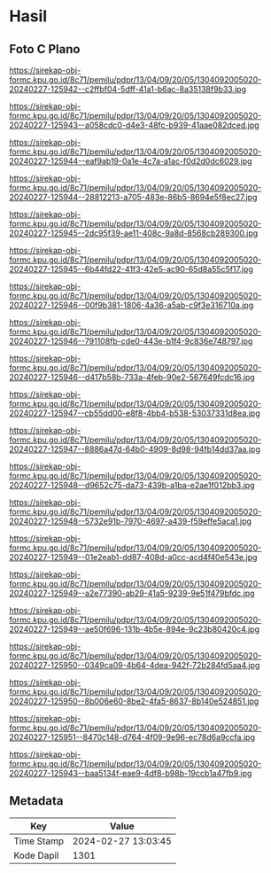 # Hasil

## Foto C Plano

https://sirekap-obj-formc.kpu.go.id/8c71/pemilu/pdpr/13/04/09/20/05/1304092005020-20240227-125942--c2ffbf04-5dff-41a1-b6ac-8a35138f9b33.jpg

https://sirekap-obj-formc.kpu.go.id/8c71/pemilu/pdpr/13/04/09/20/05/1304092005020-20240227-125943--a058cdc0-d4e3-48fc-b939-41aae082dced.jpg

https://sirekap-obj-formc.kpu.go.id/8c71/pemilu/pdpr/13/04/09/20/05/1304092005020-20240227-125944--eaf9ab19-0a1e-4c7a-a1ac-f0d2d0dc6029.jpg

https://sirekap-obj-formc.kpu.go.id/8c71/pemilu/pdpr/13/04/09/20/05/1304092005020-20240227-125944--28812213-a705-483e-86b5-8694e5f8ec27.jpg

https://sirekap-obj-formc.kpu.go.id/8c71/pemilu/pdpr/13/04/09/20/05/1304092005020-20240227-125945--2dc95f39-ae11-408c-9a8d-8568cb289300.jpg

https://sirekap-obj-formc.kpu.go.id/8c71/pemilu/pdpr/13/04/09/20/05/1304092005020-20240227-125945--6b44fd22-41f3-42e5-ac90-65d8a55c5f17.jpg

https://sirekap-obj-formc.kpu.go.id/8c71/pemilu/pdpr/13/04/09/20/05/1304092005020-20240227-125946--00f9b381-1806-4a36-a5ab-c9f3e316710a.jpg

https://sirekap-obj-formc.kpu.go.id/8c71/pemilu/pdpr/13/04/09/20/05/1304092005020-20240227-125946--791108fb-cde0-443e-b1f4-9c836e748797.jpg

https://sirekap-obj-formc.kpu.go.id/8c71/pemilu/pdpr/13/04/09/20/05/1304092005020-20240227-125946--d417b58b-733a-4feb-90e2-567649fcdc16.jpg

https://sirekap-obj-formc.kpu.go.id/8c71/pemilu/pdpr/13/04/09/20/05/1304092005020-20240227-125947--cb55dd00-e8f8-4bb4-b538-53037331d8ea.jpg

https://sirekap-obj-formc.kpu.go.id/8c71/pemilu/pdpr/13/04/09/20/05/1304092005020-20240227-125947--8886a47d-64b0-4909-8d98-94fb14dd37aa.jpg

https://sirekap-obj-formc.kpu.go.id/8c71/pemilu/pdpr/13/04/09/20/05/1304092005020-20240227-125948--d9652c75-da73-439b-a1ba-e2ae1f012bb3.jpg

https://sirekap-obj-formc.kpu.go.id/8c71/pemilu/pdpr/13/04/09/20/05/1304092005020-20240227-125948--5732e91b-7970-4697-a439-f59effe5aca1.jpg

https://sirekap-obj-formc.kpu.go.id/8c71/pemilu/pdpr/13/04/09/20/05/1304092005020-20240227-125949--01e2eab1-dd87-408d-a0cc-acd4f40e543e.jpg

https://sirekap-obj-formc.kpu.go.id/8c71/pemilu/pdpr/13/04/09/20/05/1304092005020-20240227-125949--a2e77390-ab29-41a5-9239-9e51f479bfdc.jpg

https://sirekap-obj-formc.kpu.go.id/8c71/pemilu/pdpr/13/04/09/20/05/1304092005020-20240227-125949--ae50f696-131b-4b5e-894e-9c23b80420c4.jpg

https://sirekap-obj-formc.kpu.go.id/8c71/pemilu/pdpr/13/04/09/20/05/1304092005020-20240227-125950--0349ca09-4b64-4dea-942f-72b284fd5aa4.jpg

https://sirekap-obj-formc.kpu.go.id/8c71/pemilu/pdpr/13/04/09/20/05/1304092005020-20240227-125950--8b006e60-8be2-4fa5-8637-8b140e524851.jpg

https://sirekap-obj-formc.kpu.go.id/8c71/pemilu/pdpr/13/04/09/20/05/1304092005020-20240227-125951--8470c148-d764-4f09-9e96-ec78d6a9ccfa.jpg

https://sirekap-obj-formc.kpu.go.id/8c71/pemilu/pdpr/13/04/09/20/05/1304092005020-20240227-125943--baa5134f-eae9-4df8-b98b-19ccb1a47fb9.jpg


## Metadata

| Key        | Value               |
| ---------- | ------------------- |
| Time Stamp | 2024-02-27 13:03:45 |
| Kode Dapil | 1301                |



